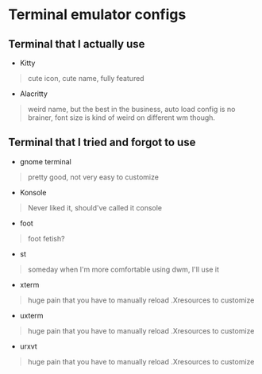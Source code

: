 # Terminal emulator configs

## Terminal that I actually use

- Kitty
> cute icon, cute name, fully featured

- Alacritty
> weird name, but the best in the business, auto load config is no
  brainer, font size is kind of weird on different wm though.

## Terminal that I tried and forgot to use

- gnome terminal
> pretty good, not very easy to customize
- Konsole
> Never liked it, should've called it console
- foot
> foot fetish?
- st
> someday when I'm more comfortable using dwm, I'll use it
- xterm
> huge pain that you have to manually reload .Xresources to customize
- uxterm
> huge pain that you have to manually reload .Xresources to customize
- urxvt
> huge pain that you have to manually reload .Xresources to customize
